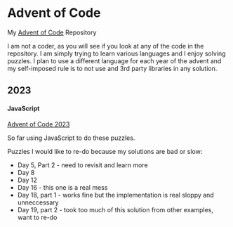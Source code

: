# Advent of Code

My [Advent of Code](https://adventofcode.com) Repository

I am not a coder, as you will see if you look at any of the code in the repository. I am simply trying to learn various languages and I enjoy solving puzzles. I plan to use a different language for each year of the advent and my self-imposed rule is to not use and 3rd party libraries in any solution.

## 2023

#### JavaScript

[Advent of Code 2023](https://adventofcode.com/2023)

So far using JavaScript to do these puzzles.

Puzzles I would like to re-do because my solutions are bad or slow:

- Day 5, Part 2 - need to revisit and learn more
- Day 8
- Day 12
- Day 16 - this one is a real mess
- Day 18, part 1 - works fine but the implementation is real sloppy and unneccessary
- Day 19, part 2 - took too much of this solution from other examples, want to re-do
